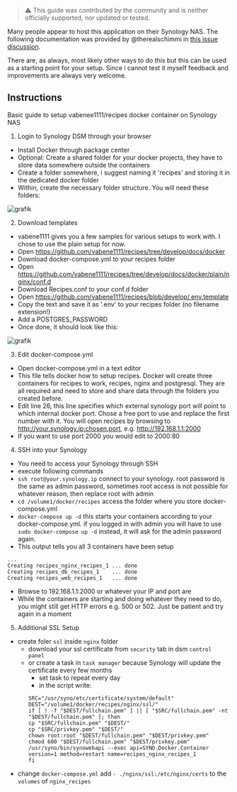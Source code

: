 > :warning: This guide was contributed by the community and is neither officially supported, nor updated or tested.

Many people appear to host this application on their Synology NAS. The following documentation was provided by 
@therealschimmi in [this issue discussion](https://github.com/vabene1111/recipes/issues/98#issuecomment-643062907).

There are, as always, most likely other ways to do this but this can be used as a starting point for your 
setup. Since i cannot test it myself feedback and improvements are always very welcome.

## Instructions

Basic guide to setup vabenee1111/recipes docker container on Synology NAS

1. Login to Synology DSM through your browser

- Install Docker through package center
- Optional: Create a shared folder for your docker projects, they have to store data somewhere outside the containers
- Create a folder somewhere, i suggest naming it 'recipes' and storing it in the dedicated docker folder
- Within, create the necessary folder structure. You will need these folders:

![grafik](https://user-images.githubusercontent.com/66269214/84472395-63042580-ac87-11ea-8779-37555210e47a.png)

2. Download templates
- vabene1111 gives you a few samples for various setups to work with. I chose to use the plain setup for now.
- Open https://github.com/vabene1111/recipes/tree/develop/docs/docker
- Download docker-compose.yml to your recipes folder 
- Open https://github.com/vabene1111/recipes/tree/develop/docs/docker/plain/nginx/conf.d
- Download Recipes.conf to your conf.d folder 
- Open https://github.com/vabene1111/recipes/blob/develop/.env.template
- Copy the text and save it as '.env' to your recipes folder (no filename extension!)
- Add a POSTGRES_PASSWORD
- Once done, it should look like this:

![grafik](https://user-images.githubusercontent.com/66269214/84471828-75319400-ac86-11ea-97e1-42bcb166720e.png)

3. Edit docker-compose.yml
- Open docker-compose.yml in a text editor
- This file tells docker how to setup recipes. Docker will create three containers for recipes to work, recipes, nginx and postgresql. They are all required and need to store and share data through the folders you created before.
- Edit line 26, this line specifies which external synology port will point to which internal docker port. Chose a free port to use and replace the first number with it. You will open recipes by browsing to http://your.synology.ip:chosen.port, e.g. http://192.168.1.1:2000
- If you want to use port 2000 you would edit to 2000:80
	
4. SSH into your Synology
- You need to access your Synology through SSH 
- execute following commands
- `ssh root@your.synology.ip`	connect to your synology. root password is the same as admin password, sometimes root access is not possible for whatever reason, then replace root with admin
- `cd /volume1/docker/recipes` 	access the folder where you store docker-compose.yml
- `docker-compose up -d`		this starts your containers according to your docker-compose.yml. if you logged in with admin you will have to use  `sudo docker-compose up -d` instead, it will ask for the admin password again. 
- This output tells you all 3 containers have been setup
```
...
Creating recipes_nginx_recipes_1 ... done
Creating recipes_db_recipes_1    ... done
Creating recipes_web_recipes_1   ... done
```
- Browse to 192.168.1.1:2000 or whatever your IP and port are
- While the containers are starting and doing whatever they need to do, you might still get HTTP errors e.g. 500 or 502. Just be patient and try again in a moment

5. Additional SSL Setup
- create foler `ssl` inside `nginx` folder
	- download your ssl certificate from `security` tab in dsm `control panel`
	- or create a task in `task manager` because Synology will update the certificate every few months
		- set task to repeat every day
		- in the script write:
		```
		SRC="/usr/syno/etc/certificate/system/default"
		DEST="/volume1/docker/recipes/nginx/ssl/"
		if [ ! -f "$DEST/fullchain.pem" ] || [ "$SRC/fullchain.pem" -nt "$DEST/fullchain.pem" ]; then
 		cp "$SRC/fullchain.pem" "$DEST/"
  		cp "$SRC/privkey.pem" "$DEST/"
  		chown root:root "$DEST/fullchain.pem" "$DEST/privkey.pem"
  		chmod 600 "$DEST/fullchain.pem" "$DEST/privkey.pem"
  		/usr/syno/bin/synowebapi --exec api=SYNO.Docker.Container version=1 method=restart name=recipes_nginx_recipes_1
		fi
		```
- change `docker-compose.yml`
  add `- ./nginx/ssl:/etc/nginx/certs` to the `volumes` of `nginx_recipes`
	
